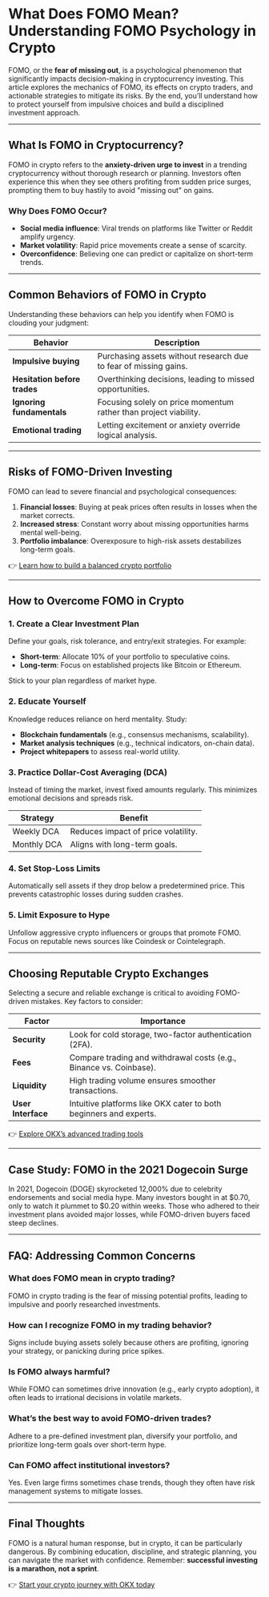 # What Does FOMO Mean? Understanding FOMO Psychology in Crypto  

FOMO, or the **fear of missing out**, is a psychological phenomenon that significantly impacts decision-making in cryptocurrency investing. This article explores the mechanics of FOMO, its effects on crypto traders, and actionable strategies to mitigate its risks. By the end, you’ll understand how to protect yourself from impulsive choices and build a disciplined investment approach.  

---

## What Is FOMO in Cryptocurrency?  

FOMO in crypto refers to the **anxiety-driven urge to invest** in a trending cryptocurrency without thorough research or planning. Investors often experience this when they see others profiting from sudden price surges, prompting them to buy hastily to avoid "missing out" on gains.  

### Why Does FOMO Occur?  
- **Social media influence**: Viral trends on platforms like Twitter or Reddit amplify urgency.  
- **Market volatility**: Rapid price movements create a sense of scarcity.  
- **Overconfidence**: Believing one can predict or capitalize on short-term trends.  

---

## Common Behaviors of FOMO in Crypto  

Understanding these behaviors can help you identify when FOMO is clouding your judgment:  

| Behavior | Description |  
|---------|-------------|  
| **Impulsive buying** | Purchasing assets without research due to fear of missing gains. |  
| **Hesitation before trades** | Overthinking decisions, leading to missed opportunities. |  
| **Ignoring fundamentals** | Focusing solely on price momentum rather than project viability. |  
| **Emotional trading** | Letting excitement or anxiety override logical analysis. |  

---

## Risks of FOMO-Driven Investing  

FOMO can lead to severe financial and psychological consequences:  
1. **Financial losses**: Buying at peak prices often results in losses when the market corrects.  
2. **Increased stress**: Constant worry about missing opportunities harms mental well-being.  
3. **Portfolio imbalance**: Overexposure to high-risk assets destabilizes long-term goals.  

👉 [Learn how to build a balanced crypto portfolio](https://bit.ly/okx-bonus)  

---

## How to Overcome FOMO in Crypto  

### 1. **Create a Clear Investment Plan**  
Define your goals, risk tolerance, and entry/exit strategies. For example:  
- **Short-term**: Allocate 10% of your portfolio to speculative coins.  
- **Long-term**: Focus on established projects like Bitcoin or Ethereum.  

Stick to your plan regardless of market hype.  

### 2. **Educate Yourself**  
Knowledge reduces reliance on herd mentality. Study:  
- **Blockchain fundamentals** (e.g., consensus mechanisms, scalability).  
- **Market analysis techniques** (e.g., technical indicators, on-chain data).  
- **Project whitepapers** to assess real-world utility.  

### 3. **Practice Dollar-Cost Averaging (DCA)**  
Instead of timing the market, invest fixed amounts regularly. This minimizes emotional decisions and spreads risk.  

| Strategy | Benefit |  
|---------|---------|  
| Weekly DCA | Reduces impact of price volatility. |  
| Monthly DCA | Aligns with long-term goals. |  

### 4. **Set Stop-Loss Limits**  
Automatically sell assets if they drop below a predetermined price. This prevents catastrophic losses during sudden crashes.  

### 5. **Limit Exposure to Hype**  
Unfollow aggressive crypto influencers or groups that promote FOMO. Focus on reputable news sources like Coindesk or Cointelegraph.  

---

## Choosing Reputable Crypto Exchanges  

Selecting a secure and reliable exchange is critical to avoiding FOMO-driven mistakes. Key factors to consider:  

| Factor | Importance |  
|--------|------------|  
| **Security** | Look for cold storage, two-factor authentication (2FA). |  
| **Fees** | Compare trading and withdrawal costs (e.g., Binance vs. Coinbase). |  
| **Liquidity** | High trading volume ensures smoother transactions. |  
| **User Interface** | Intuitive platforms like OKX cater to both beginners and experts. |  

👉 [Explore OKX’s advanced trading tools](https://bit.ly/okx-bonus)  

---

## Case Study: FOMO in the 2021 Dogecoin Surge  

In 2021, Dogecoin (DOGE) skyrocketed 12,000% due to celebrity endorsements and social media hype. Many investors bought in at $0.70, only to watch it plummet to $0.20 within weeks. Those who adhered to their investment plans avoided major losses, while FOMO-driven buyers faced steep declines.  

---

## FAQ: Addressing Common Concerns  

### **What does FOMO mean in crypto trading?**  
FOMO in crypto trading is the fear of missing potential profits, leading to impulsive and poorly researched investments.  

### **How can I recognize FOMO in my trading behavior?**  
Signs include buying assets solely because others are profiting, ignoring your strategy, or panicking during price spikes.  

### **Is FOMO always harmful?**  
While FOMO can sometimes drive innovation (e.g., early crypto adoption), it often leads to irrational decisions in volatile markets.  

### **What’s the best way to avoid FOMO-driven trades?**  
Adhere to a pre-defined investment plan, diversify your portfolio, and prioritize long-term goals over short-term hype.  

### **Can FOMO affect institutional investors?**  
Yes. Even large firms sometimes chase trends, though they often have risk management systems to mitigate losses.  

---

## Final Thoughts  

FOMO is a natural human response, but in crypto, it can be particularly dangerous. By combining education, discipline, and strategic planning, you can navigate the market with confidence. Remember: **successful investing is a marathon, not a sprint**.  

👉 [Start your crypto journey with OKX today](https://bit.ly/okx-bonus)
